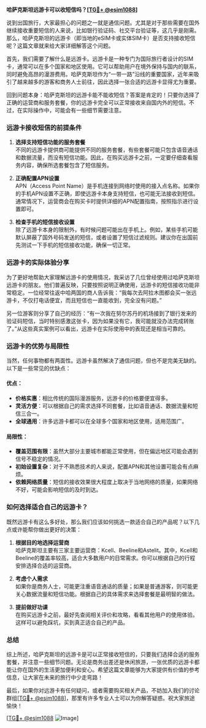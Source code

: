 **哈萨克斯坦远游卡可以收短信吗？[[TG💪+ @esim1088](https://t.me/s/esim1088)]**

说到出国旅行，大家最担心的问题之一就是通信问题。尤其是对于那些需要在国外继续接收重要短信的人来说，比如银行验证码、社交平台验证等，这几乎是刚需。那么，哈萨克斯坦的远游卡（即当地的eSIM卡或实体SIM卡）是否支持接收短信呢？这篇文章就来给大家详细解答这个问题。

首先，我们需要了解什么是远游卡。远游卡是一种专门为国际旅行者设计的SIM卡，通常可以在多个国家和地区使用。它可以帮助用户在境外保持与国内的联系，同时避免高昂的漫游费用。哈萨克斯坦作为“一带一路”沿线的重要国家，近年来吸引了越来越多的游客和商务人士前往，因此选择一张合适的远游卡显得尤为重要。

回到问题本身：哈萨克斯坦的远游卡能不能收短信？答案是肯定的！只要你选择了正确的运营商和服务套餐，你的远游卡完全可以正常接收来自国内外的短信。不过，在实际操作中，可能会有一些细节需要注意。

### **远游卡接收短信的前提条件**

1. **选择支持短信功能的服务套餐**  
   不同的远游卡提供商可能提供不同的服务套餐，有些套餐可能只包含语音通话和数据流量，而没有短信功能。因此，在购买远游卡之前，一定要仔细查看服务内容，确保所选套餐包含了短信服务。

2. **正确配置APN设置**  
   APN（Access Point Name）是手机连接到网络时使用的接入点名称。如果你的手机APN设置不正确，即使远游卡本身支持短信，也可能无法接收到短信。通常情况下，运营商会在购买卡时提供详细的APN配置指南，按照指示进行设置即可。

3. **检查手机的短信接收设置**  
   除了远游卡本身的限制外，有时候问题可能出在手机上。例如，某些手机可能默认屏蔽了国外号码发送的短信，或者设置了短信过滤规则。建议你在出国前先测试一下手机的短信接收功能，确保一切正常。

### **远游卡的实际体验分享**

为了更好地帮助大家理解远游卡的使用情况，我采访了几位曾经使用过哈萨克斯坦远游卡的朋友。他们普遍反映，只要按照说明正确使用，远游卡的短信接收功能非常稳定。一位经常往返中哈两国的商人告诉我：“我每次去阿拉木图都会买一张远游卡，不仅打电话便宜，而且短信也一直能收到，完全没有问题。”

另一位游客则分享了自己的经历：“有一次我在努尔苏丹的机场接到了银行发来的验证码短信，当时特别感激这张卡，因为如果没有它，我可能就没办法完成转账了。”从这些真实案例可以看出，远游卡在实际使用中的表现还是相当可靠的。

### **远游卡的优势与局限性**

当然，任何事物都有两面性。远游卡虽然解决了通信问题，但也不是完美无缺的。以下是一些常见的优缺点：

#### **优点：**
- **价格实惠**：相比传统的国际漫游服务，远游卡的价格要便宜得多。
- **灵活方便**：可以根据自己的需求选择不同套餐，比如语音通话、数据流量和短信三合一。
- **全球通用**：许多远游卡都可以在全球多个国家和地区使用，适用范围广。

#### **局限性：**
- **覆盖范围有限**：虽然大部分主要城市都能正常使用，但在偏远地区可能会遇到信号不稳定的情况。
- **初始设置复杂**：对于不熟悉技术的人来说，配置APN和其他设置可能会有点麻烦。
- **依赖网络质量**：短信的接收效果很大程度上取决于当地网络的质量，如果网络不好，可能会影响短信的及时到达。

### **如何选择适合自己的远游卡？**

既然远游卡有这么多好处，那么我们应该如何挑选一款适合自己的产品呢？以下几点或许能帮你做出更好的决策：

1. **根据目的地选择运营商**  
   哈萨克斯坦主要有三家主要运营商：Kcell、Beeline和Astelit。其中，Kcell和Beeline的覆盖率较高，适合大多数用户的日常需求。你可以根据自己的行程安排选择合适的运营商。

2. **考虑个人需求**  
   如果你是商务人士，可能更注重语音通话的质量；如果是普通游客，则可能更关心数据流量和短信功能。根据自己的具体需求来选择套餐是最明智的做法。

3. **提前做好功课**  
   在购买远游卡之前，最好先查阅相关评价和攻略，看看其他用户的使用体验。这样可以避免踩坑，买到真正适合自己的产品。

### **总结**

综上所述，哈萨克斯坦的远游卡是可以正常接收短信的，只要我们选择合适的服务套餐，并注意一些细节问题。无论是商务出差还是休闲旅游，一张优质的远游卡都能让你在国外的生活更加便利和安心。希望这篇文章能够为大家提供有价值的参考信息，让大家在未来的旅行中少走弯路！

最后，如果你对远游卡有任何疑问，或者需要购买相关产品，不妨加入我们的讨论群组[[TG💪+ @esim1088](https://t.me/s/esim1088)]，那里有许多专业人士可以为你解答疑惑。祝大家旅途愉快！

[[TG💪+ @esim1088](https://t.me/s/esim1088) ![Image](https://i.postimg.cc/4NQfJmqS/Snipaste-2025-05-13-00-14-12.png)]